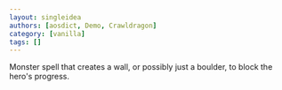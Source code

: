 ```yaml
---
layout: singleidea
authors: [aosdict, Demo, Crawldragon]
category: [vanilla]
tags: []
---
```

Monster spell that creates a wall, or possibly just a boulder, to block the hero's progress.
